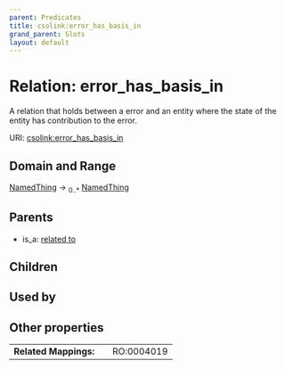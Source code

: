```yaml
---
parent: Predicates
title: csolink:error_has_basis_in
grand_parent: Slots
layout: default
---
```


# Relation: error_has_basis_in


A relation that holds between a error and an entity where the state of the entity has contribution to the error.

URI: [csolink:error_has_basis_in](https://w3id.org/csolink/vocab/error_has_basis_in)

## Domain and Range

[NamedThing](NamedThing.md) ->  <sub>0..*</sub> [NamedThing](NamedThing.md)

## Parents

 *  is_a: [related to](related_to.md)

## Children


## Used by


## Other properties

|  |  |  |
| --- | --- | --- |
| **Related Mappings:** | | RO:0004019 |

